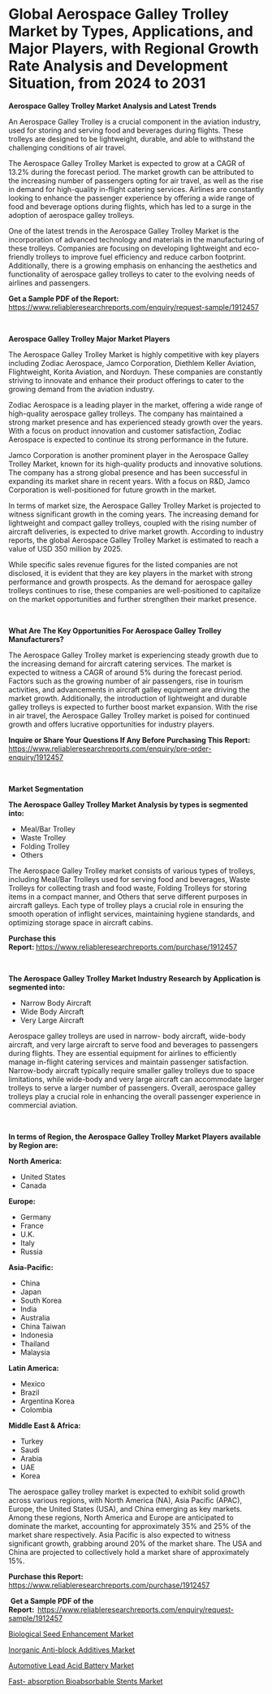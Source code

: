 <p><h1>Global Aerospace Galley Trolley Market by Types, Applications, and Major Players, with Regional Growth Rate Analysis and Development Situation, from 2024 to 2031</h1></p><p><strong>Aerospace Galley Trolley Market Analysis and Latest Trends</strong></p>
<p><p>An Aerospace Galley Trolley is a crucial component in the aviation industry, used for storing and serving food and beverages during flights. These trolleys are designed to be lightweight, durable, and able to withstand the challenging conditions of air travel.</p><p>The Aerospace Galley Trolley Market is expected to grow at a CAGR of 13.2% during the forecast period. The market growth can be attributed to the increasing number of passengers opting for air travel, as well as the rise in demand for high-quality in-flight catering services. Airlines are constantly looking to enhance the passenger experience by offering a wide range of food and beverage options during flights, which has led to a surge in the adoption of aerospace galley trolleys.</p><p>One of the latest trends in the Aerospace Galley Trolley Market is the incorporation of advanced technology and materials in the manufacturing of these trolleys. Companies are focusing on developing lightweight and eco-friendly trolleys to improve fuel efficiency and reduce carbon footprint. Additionally, there is a growing emphasis on enhancing the aesthetics and functionality of aerospace galley trolleys to cater to the evolving needs of airlines and passengers.</p></p>
<p><strong>Get a Sample PDF of the Report:&nbsp;</strong> <a href="https://www.reliableresearchreports.com/enquiry/request-sample/1912457">https://www.reliableresearchreports.com/enquiry/request-sample/1912457</a></p>
<p>&nbsp;</p>
<p><strong>Aerospace Galley Trolley Major Market Players</strong></p>
<p><p>The Aerospace Galley Trolley Market is highly competitive with key players including Zodiac Aerospace, Jamco Corporation, Diethlem Keller Aviation, Flightweight, Korita Aviation, and Norduyn. These companies are constantly striving to innovate and enhance their product offerings to cater to the growing demand from the aviation industry.</p><p>Zodiac Aerospace is a leading player in the market, offering a wide range of high-quality aerospace galley trolleys. The company has maintained a strong market presence and has experienced steady growth over the years. With a focus on product innovation and customer satisfaction, Zodiac Aerospace is expected to continue its strong performance in the future.</p><p>Jamco Corporation is another prominent player in the Aerospace Galley Trolley Market, known for its high-quality products and innovative solutions. The company has a strong global presence and has been successful in expanding its market share in recent years. With a focus on R&D, Jamco Corporation is well-positioned for future growth in the market.</p><p>In terms of market size, the Aerospace Galley Trolley Market is projected to witness significant growth in the coming years. The increasing demand for lightweight and compact galley trolleys, coupled with the rising number of aircraft deliveries, is expected to drive market growth. According to industry reports, the global Aerospace Galley Trolley Market is estimated to reach a value of USD 350 million by 2025.</p><p>While specific sales revenue figures for the listed companies are not disclosed, it is evident that they are key players in the market with strong performance and growth prospects. As the demand for aerospace galley trolleys continues to rise, these companies are well-positioned to capitalize on the market opportunities and further strengthen their market presence.</p></p>
<p>&nbsp;</p>
<p><strong>What Are The Key Opportunities For Aerospace Galley Trolley Manufacturers?</strong></p>
<p><p>The Aerospace Galley Trolley market is experiencing steady growth due to the increasing demand for aircraft catering services. The market is expected to witness a CAGR of around 5% during the forecast period. Factors such as the growing number of air passengers, rise in tourism activities, and advancements in aircraft galley equipment are driving the market growth. Additionally, the introduction of lightweight and durable galley trolleys is expected to further boost market expansion. With the rise in air travel, the Aerospace Galley Trolley market is poised for continued growth and offers lucrative opportunities for industry players.</p></p>
<p><strong>Inquire or Share Your Questions If Any Before Purchasing This Report:</strong> <a href="https://www.reliableresearchreports.com/enquiry/pre-order-enquiry/1912457">https://www.reliableresearchreports.com/enquiry/pre-order-enquiry/1912457</a></p>
<p>&nbsp;</p>
<p><strong>Market Segmentation</strong></p>
<p><strong>The Aerospace Galley Trolley Market Analysis by types is segmented into:</strong></p>
<p><ul><li>Meal/Bar Trolley</li><li>Waste Trolley</li><li>Folding Trolley</li><li>Others</li></ul></p>
<p><p>The Aerospace Galley Trolley market consists of various types of trolleys, including Meal/Bar Trolleys used for serving food and beverages, Waste Trolleys for collecting trash and food waste, Folding Trolleys for storing items in a compact manner, and Others that serve different purposes in aircraft galleys. Each type of trolley plays a crucial role in ensuring the smooth operation of inflight services, maintaining hygiene standards, and optimizing storage space in aircraft cabins.</p></p>
<p><strong>Purchase this Report:&nbsp;</strong><a href="https://www.reliableresearchreports.com/purchase/1912457">https://www.reliableresearchreports.com/purchase/1912457</a></p>
<p>&nbsp;</p>
<p><strong>The Aerospace Galley Trolley Market Industry Research by Application is segmented into:</strong></p>
<p><ul><li>Narrow Body Aircraft</li><li>Wide Body Aircraft</li><li>Very Large Aircraft</li></ul></p>
<p><p>Aerospace galley trolleys are used in narrow- body aircraft, wide-body aircraft, and very large aircraft to serve food and beverages to passengers during flights. They are essential equipment for airlines to efficiently manage in-flight catering services and maintain passenger satisfaction. Narrow-body aircraft typically require smaller galley trolleys due to space limitations, while wide-body and very large aircraft can accommodate larger trolleys to serve a larger number of passengers. Overall, aerospace galley trolleys play a crucial role in enhancing the overall passenger experience in commercial aviation.</p></p>
<p>&nbsp;</p>
<p><strong>In terms of Region, the Aerospace Galley Trolley Market Players available by Region are:</strong></p>
<p>
    <p> <strong> North America: </strong>
        <ul>
            <li>United States</li>
            <li>Canada</li>
        </ul>
        </p> 
    <p> <strong> Europe: </strong>
        <ul>
            <li>Germany</li>
            <li>France</li>
            <li>U.K.</li>
            <li>Italy</li>
            <li>Russia</li>
        </ul>
        </p> 
    <p> <strong> Asia-Pacific: </strong>
        <ul>
            <li>China</li>
            <li>Japan</li>
            <li>South Korea</li>
            <li>India</li>
            <li>Australia</li>
            <li>China Taiwan</li>
            <li>Indonesia</li>
            <li>Thailand</li>
            <li>Malaysia</li>
        </ul>
        </p> 
    <p> <strong> Latin America: </strong>
        <ul>
            <li>Mexico</li>
            <li>Brazil</li>
            <li>Argentina Korea</li>
            <li>Colombia</li>
        </ul>
        </p> 
    <p> <strong> Middle East & Africa: </strong>
        <ul>
            <li>Turkey</li>
            <li>Saudi</li>
            <li>Arabia</li>
            <li>UAE</li>
            <li>Korea</li>
        </ul>
    </p>
    </p>
<p><p>The aerospace galley trolley market is expected to exhibit solid growth across various regions, with North America (NA), Asia Pacific (APAC), Europe, the United States (USA), and China emerging as key markets. Among these regions, North America and Europe are anticipated to dominate the market, accounting for approximately 35% and 25% of the market share respectively. Asia Pacific is also expected to witness significant growth, grabbing around 20% of the market share. The USA and China are projected to collectively hold a market share of approximately 15%.</p></p>
<p><strong>Purchase this Report: </strong><a href="https://www.reliableresearchreports.com/purchase/1912457">https://www.reliableresearchreports.com/purchase/1912457</a></p>
<p>&nbsp;<strong>Get a Sample PDF of the Report:&nbsp;&nbsp;</strong><a href="https://www.reliableresearchreports.com/enquiry/request-sample/1912457">https://www.reliableresearchreports.com/enquiry/request-sample/1912457</a></p>
<p><strong></strong></p>
<p><p><a href="https://view.publitas.com/reportprime-1/biological-seed-enhancement-market-challenges-opportunities-and-growth-drivers-and-major-market-players-forecasted-for-period-from-2023-2030/">Biological Seed Enhancement Market</a></p><p><a href="https://picayune-night-cbd.notion.site/Inorganic-Anti-block-Additives-Market-with-the-goal-of-estimating-the-market-size-and-future-growth--a786dbcd27fd4f758838509675bc60c0">Inorganic Anti-block Additives Market</a></p><p><a href="https://view.publitas.com/reportprime-1/automotive-lead-acid-battery-market-research-report-reveals-the-latest-trends-and-opportunities-of-this-market-for-period-from-2024-2031/">Automotive Lead Acid Battery Market</a></p><p><a href="https://view.publitas.com/reportprime-1/fast-absorption-bioabsorbable-stents-market-size-growth-outlook-from-2023-to-2030-projecting-at-markets-trends-analysis-by-application-regional-outlook-and-revenue/">Fast- absorption Bioabsorbable Stents Market</a></p></p>